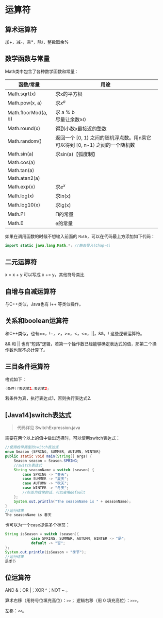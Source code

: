 # 运算符

## 算术运算符

加+，减-，乘*，除/，整数取余%

## 数学函数与常量

Math类中包含了各种数学函数和常量：

| 函数/常量           | 用途                                                         |
| ------------------- | ------------------------------------------------------------ |
| Math.sqrt(x)        | 求x的平方根                                                  |
| Math.pow(x, a)      | 求$x^a$                                                      |
| Math.floorMod(a, b) | 求 a % b<br />尽量让余数$\geq$0                              |
| Math.round(x)       | 得到小数x最接近的整数                                        |
| Math.random()       | 返回一个 [0, 1) 之间的随机浮点数。用n乘它可以得到 [0, n-1) 之间的一个随机数 |
| Math.sin(a)         | 求sin(a)【弧度制】                                           |
| Math.cos(a)         |                                                              |
| Math.tan(a)         |                                                              |
| Math.atan2(a)       |                                                              |
| Math.exp(x)         | 求$e^x$                                                      |
| Math.log(x)         | 求ln(x)                                                      |
| Math.log10(x)       | 求lg(x)                                                      |
| Math.PI             | Π的常量                                                      |
| Math.E              | e的常量                                                      |

如果在调用函数的时候不想输入前面的 `Math`，可以在代码最上方添加如下代码：

```java
import static java.lang.Math.*;	//静态导入(Chap-4)
```

## 二元运算符

x = x + y 可以写成 x += y，其他符号类比

## 自增与自减运算符

与C++类似，Java也有 i++ 等类似操作。

## 关系和boolean运算符

和C++类似，也有==，!=，>，>=，<，<=，||，&&，! 这些逻辑运算符。

&& 和 || 也有“短路”逻辑，若第一个操作数已经能够确定表达式的值，那第二个操作数也就不必计算了。

## 三目条件运算符

格式如下：

```java
(条件)?表达式1:表达式2;
```

若条件为真，执行表达式1，否则执行表达式2.

## [Java14]switch表达式

> 代码详见 SwitchExpression.java

需要在两个以上的值中做出选择时，可以使用switch表达式：

```java
//使用枚举类型的switch表达式
enum Season {SPRING, SUMMER, AUTUMN, WINTER}
public static void main(String[] args) {
    Season season = Season.SPRING;
    //switch表达式
    String seasonName = switch (season) {
        case SPRING -> "春天";
        case SUMMER -> "夏天";
        case AUTUMN -> "秋天";
        case WINTER -> "冬天";
        //标签为枚举的话，可以省略default
    };
    System.out.println("The seasonName is " + seasonName);
}
//运行结果
The seasonName is 春天
```

也可以为一个case提供多个标签：

```java
String isSeason = switch (season){
            case SPRING, SUMMER, AUTUMN, WINTER -> "是";
            default -> "否";
};
System.out.println(isSeason + "季节");
//运行结果
是季节
```

## 位运算符

AND &；OR |；XOR ^；NOT ~ 。

算术右移（用符号位填充高位）：`>>`； 逻辑右移（用 0 填充高位）：`>>>`。

左移：`<<`。

